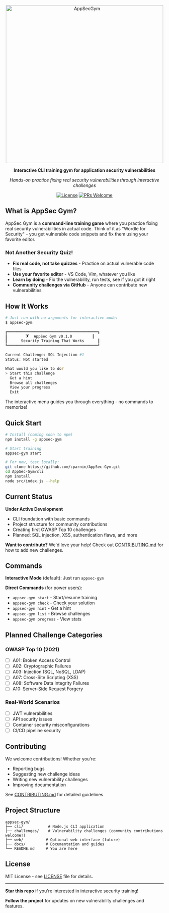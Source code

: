 <div align="center">
<img width="500" height="500" alt="AppSecGym" src="https://github.com/user-attachments/assets/e62adbd4-7656-48c3-b40d-236a72010afc" />

**Interactive CLI training gym for application security vulnerabilities**

*Hands-on practice fixing real security vulnerabilities through interactive challenges*

[![License](https://img.shields.io/badge/license-MIT-blue.svg)](LICENSE)
[![PRs Welcome](https://img.shields.io/badge/PRs-welcome-brightgreen.svg)](CONTRIBUTING.md)

</div>

## What is AppSec Gym?

AppSec Gym is a **command-line training game** where you practice fixing real security vulnerabilities in actual code. Think of it as "Wordle for Security" - you get vulnerable code snippets and fix them using your favorite editor.

### Not Another Security Quiz!
- **Fix real code, not take quizzes** - Practice on actual vulnerable code files
- **Use your favorite editor** - VS Code, Vim, whatever you like  
- **Learn by doing** - Fix the vulnerability, run tests, see if you got it right
- **Community challenges via GitHub** - Anyone can contribute new vulnerabilities

## How It Works

```bash
# Just run with no arguments for interactive mode:
$ appsec-gym

╔════════════════════════════════════════╗
║        🏋️  AppSec Gym v0.1.0         ║
║      Security Training That Works      ║
╚════════════════════════════════════════╝

Current Challenge: SQL Injection #1
Status: Not started

What would you like to do?
> Start this challenge
  Get a hint  
  Browse all challenges
  View your progress
  Exit
```

The interactive menu guides you through everything - no commands to memorize!

## Quick Start

```bash
# Install (coming soon to npm)
npm install -g appsec-gym

# Start training
appsec-gym start

# For now, test locally:
git clone https://github.com/cparnin/AppSec-Gym.git
cd AppSec-Gym/cli
npm install
node src/index.js --help
```

## Current Status

**Under Active Development**

- CLI foundation with basic commands
- Project structure for community contributions  
- Creating first OWASP Top 10 challenges
- Planned: SQL injection, XSS, authentication flaws, and more

**Want to contribute?** We'd love your help! Check out [CONTRIBUTING.md](CONTRIBUTING.md) for how to add new challenges.

## Commands

**Interactive Mode** (default): Just run `appsec-gym`

**Direct Commands** (for power users):
- `appsec-gym start` - Start/resume training
- `appsec-gym check` - Check your solution
- `appsec-gym hint` - Get a hint
- `appsec-gym list` - Browse challenges
- `appsec-gym progress` - View stats

## Planned Challenge Categories

### OWASP Top 10 (2021)
- [ ] A01: Broken Access Control
- [ ] A02: Cryptographic Failures  
- [ ] A03: Injection (SQL, NoSQL, LDAP)
- [ ] A07: Cross-Site Scripting (XSS)
- [ ] A08: Software Data Integrity Failures
- [ ] A10: Server-Side Request Forgery

### Real-World Scenarios
- [ ] JWT vulnerabilities
- [ ] API security issues
- [ ] Container security misconfigurations
- [ ] CI/CD pipeline security

## Contributing

We welcome contributions! Whether you're:
- Reporting bugs
- Suggesting new challenge ideas  
- Writing new vulnerability challenges
- Improving documentation

See [CONTRIBUTING.md](CONTRIBUTING.md) for detailed guidelines.

## Project Structure

```
appsec-gym/
├── cli/           # Node.js CLI application
├── challenges/    # Vulnerability challenges (community contributions welcome!)
├── web/          # Optional web interface (future)
├── docs/         # Documentation and guides
└── README.md     # You are here
```

## License

MIT License - see [LICENSE](LICENSE) file for details.

---

**Star this repo** if you're interested in interactive security training!

**Follow the project** for updates on new vulnerability challenges and features.
